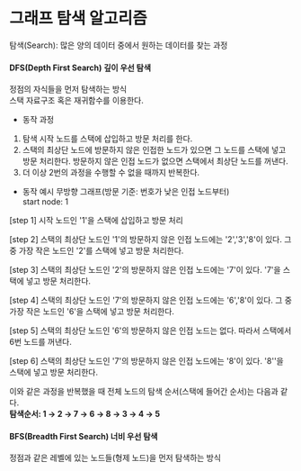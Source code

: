 # 그래프 탐색 알고리즘
탐색(Search): 많은 양의 데이터 중에서 원하는 데이터를 찾는 과정

#### DFS(Depth First Search) 깊이 우선 탐색
정점의 자식들을 먼저 탐색하는 방식<br>
스택 자료구조 혹은 재귀함수를 이용한다.<br>

- 동작 과정
1. 탐색 시작 노드를 스택에 삽입하고 방문 처리를 한다.
2. 스택의 최상단 노드에 방문하지 않은 인접한 노드가 있으면 그 노드를 스택에 넣고 방문 처리한다. 
   방문하지 않은 인접 노드가 없으면 스택에서 최상단 노드를 꺼낸다.
3. 더 이상 2번의 과정을 수행할 수 없을 때까지 반복한다.

- 동작 예시
무방향 그래프(방문 기준: 번호가 낮은 인접 노드부터)<br>
start node: 1<br>
  
[step 1] 시작 노드인 '1'을 스택에 삽입하고 방문 처리<br>
  
[step 2] 스택의 최상단 노드인 '1'의 방문하지 않은 인접 노드에는 '2','3','8'이 있다.
그 중 가장 작은 노드인 '2'를 스택에 넣고 방문 처리한다.
  
[step 3] 스택의 최상단 노드인 '2'의 방문하지 않은 인접 노드에는 '7'이 있다.
'7'을 스택에 넣고 방문 처리한다.

[step 4] 스택의 최상단 노드인 '7'의 방문하지 않은 인접 노드에는 '6','8'이 있다.
그 중 가장 작은 노드인 '6'을 스택에 넣고 방문 처리한다.

[step 5] 스택의 최상단 노드인 '6'의 방문하지 않은 인접 노드는 없다.
따라서 스택에서 6번 노드를 꺼낸다.

[step 6] 스택의 최상단 노드인 '7'의 방문하지 않은 인접 노드에는 '8'이 있다.
'8''을 스택에 넣고 방문 처리한다.

이와 같은 과정을 반복했을 때 전체 노드의 탐색 순서(스택에 들어간 순서)는 다음과 같다.<br>
**탐색순서: 1 → 2 → 7 → 6 → 8 → 3 → 4 → 5**

#### BFS(Breadth First Search) 너비 우선 탐색
정점과 같은 레벨에 있는 노드들(형제 노드)을 먼저 탐색하는 방식